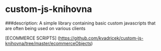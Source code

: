 # custom-js-knihovna

###description: 
A simple library containing basic custom javascripts that are often being used on various clients

[ECOMMERCE SCRIPTS] (https://github.com/kvadricek/custom-js-knihovna/tree/master/ecommerceObjects) 
